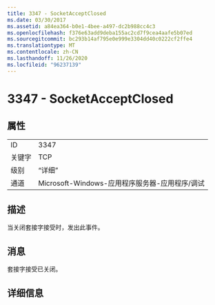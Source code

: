 ```yaml
---
title: 3347 - SocketAcceptClosed
ms.date: 03/30/2017
ms.assetid: a84ea364-b0e1-4bee-a497-dc2b988cc4c3
ms.openlocfilehash: f376e63add9deba155ac2cd7f9cea4aafe5b07ed
ms.sourcegitcommit: bc293b14af795e0e999e3304dd40c0222cf2ffe4
ms.translationtype: MT
ms.contentlocale: zh-CN
ms.lasthandoff: 11/26/2020
ms.locfileid: "96237139"
---
```

# <a name="3347---socketacceptclosed"></a>3347 - SocketAcceptClosed

## <a name="properties"></a>属性  
  
|||  
|-|-|  
|ID|3347|  
|关键字|TCP|  
|级别|“详细”|  
|通道|Microsoft-Windows-应用程序服务器-应用程序/调试|  
  
## <a name="description"></a>描述  

 当关闭套接字接受时，发出此事件。  
  
## <a name="message"></a>消息  

 套接字接受已关闭。  
  
## <a name="details"></a>详细信息
